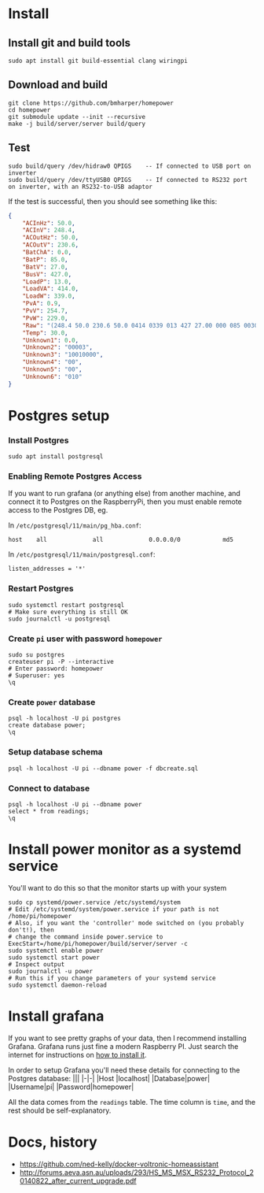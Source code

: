 # Install

## Install git and build tools
```shell
sudo apt install git build-essential clang wiringpi
```

## Download and build
```shell
git clone https://github.com/bmharper/homepower
cd homepower
git submodule update --init --recursive
make -j build/server/server build/query
```

## Test
```shell
sudo build/query /dev/hidraw0 QPIGS    -- If connected to USB port on inverter
sudo build/query /dev/ttyUSB0 QPIGS    -- If connected to RS232 port on inverter, with an RS232-to-USB adaptor
```
If the test is successful, then you should see something like this:
```json
{
    "ACInHz": 50.0,
    "ACInV": 248.4,
    "ACOutHz": 50.0,
    "ACOutV": 230.6,
    "BatChA": 0.0,
    "BatP": 85.0,
    "BatV": 27.0,
    "BusV": 427.0,
    "LoadP": 13.0,
    "LoadVA": 414.0,
    "LoadW": 339.0,
    "PvA": 0.9,
    "PvV": 254.7,
    "PvW": 229.0,
    "Raw": "(248.4 50.0 230.6 50.0 0414 0339 013 427 27.00 000 085 0030 00.9 254.7 00.00 00003 10010000 00 00 00229 010",
    "Temp": 30.0,
    "Unknown1": 0.0,
    "Unknown2": "00003",
    "Unknown3": "10010000",
    "Unknown4": "00",
    "Unknown5": "00",
    "Unknown6": "010"
}
```

# Postgres setup
### Install Postgres
```shell
sudo apt install postgresql
```

### Enabling Remote Postgres Access
If you want to run grafana (or anything else) from another machine,
and connect it to Postgres on the RaspberryPi, then you must enable
remote access to the Postgres DB, eg.

In `/etc/postgresql/11/main/pg_hba.conf`:
```
host    all             all             0.0.0.0/0            md5
```

In `/etc/postgresql/11/main/postgresql.conf`:
```
listen_addresses = '*'
```

### Restart Postgres
```shell
sudo systemctl restart postgresql
# Make sure everything is still OK
sudo journalctl -u postgresql
```

### Create `pi` user with password `homepower`
```shell
sudo su postgres
createuser pi -P --interactive
# Enter password: homepower
# Superuser: yes
\q
```
### Create `power` database
```shell
psql -h localhost -U pi postgres
create database power;
\q
```
### Setup database schema
```shell
psql -h localhost -U pi --dbname power -f dbcreate.sql
```
### Connect to database
```shell
psql -h localhost -U pi --dbname power
select * from readings;
\q
```

# Install power monitor as a systemd service
You'll want to do this so that the monitor starts up with your system
```shell
sudo cp systemd/power.service /etc/systemd/system
# Edit /etc/systemd/system/power.service if your path is not /home/pi/homepower
# Also, if you want the 'controller' mode switched on (you probably don't!), then
# change the command inside power.service to ExecStart=/home/pi/homepower/build/server/server -c
sudo systemctl enable power
sudo systemctl start power
# Inspect output
sudo journalctl -u power
# Run this if you change parameters of your systemd service
sudo systemctl daemon-reload
```

# Install grafana
If you want to see pretty graphs of your data, then I recommend installing Grafana.
Grafana runs just fine a modern Raspberry PI. Just search the internet for instructions on
[how to install it](https://grafana.com/tutorials/install-grafana-on-raspberry-pi).

In order to setup Grafana you'll need these details for connecting to the Postgres database:
|||
|-|-|
|Host    |localhost|
|Database|power|
|Username|pi|
|Password|homepower|

All the data comes from the `readings` table. The time column is `time`, and the rest should be self-explanatory.

# Docs, history
* https://github.com/ned-kelly/docker-voltronic-homeassistant
* http://forums.aeva.asn.au/uploads/293/HS_MS_MSX_RS232_Protocol_20140822_after_current_upgrade.pdf